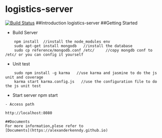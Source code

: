 logistics-server
================

[![Build Status](https://secure.travis-ci.org/alexanderkenndy/logistics-server.svg)](http://travis-ci.org/alexanderkenndy/logistics-server)
##Introduction
logistics-server
##Getting Started
- Build Server
```
	npm install  //install the node_modules env
	sudo apt-get install mongodb   //install the database
	sudo cp reference/mongodb.conf /etc/     //copy mongdb conf to /etc/ or you can config it yourself
```
- Unit test
```
	sudo npm install -g karma   //use karma and jasmine to do the js unit and coverage
	karma start karma.config.js   //use the configuration file to do the js unit test
```
- Start server
	npm start
```
- Access path
```
	http://localhost:8080
```
##Documents
For more information,plese refer to
[Documents](https://alexanderkenndy.github.io)

